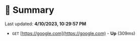 # 📖 Summary
Last updated: **4/10/2023, 10:29:57 PM**

- `GET` [https://google.com](https://google.com) - **Up** (309ms)
